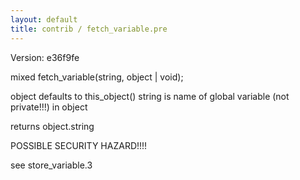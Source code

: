 ```yaml
---
layout: default
title: contrib / fetch_variable.pre
---
```


Version: e36f9fe

mixed fetch_variable(string, object | void);

object defaults to this_object()
string is name of global variable (not private!!!) in object

returns object.string

POSSIBLE SECURITY HAZARD!!!!

see store_variable.3
